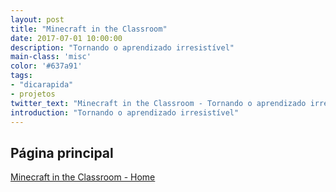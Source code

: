 ```yaml
---
layout: post
title: "Minecraft in the Classroom"
date: 2017-07-01 10:00:00
description: "Tornando o aprendizado irresistível"
main-class: 'misc'
color: '#637a91'
tags:
- "dicarapida"
- projetos
twitter_text: "Minecraft in the Classroom - Tornando o aprendizado irresistível..."
introduction: "Tornando o aprendizado irresistível"
---
```


## Página principal

[Minecraft in the Classroom - Home](http://www.minecraftintheclassroom.com/)


